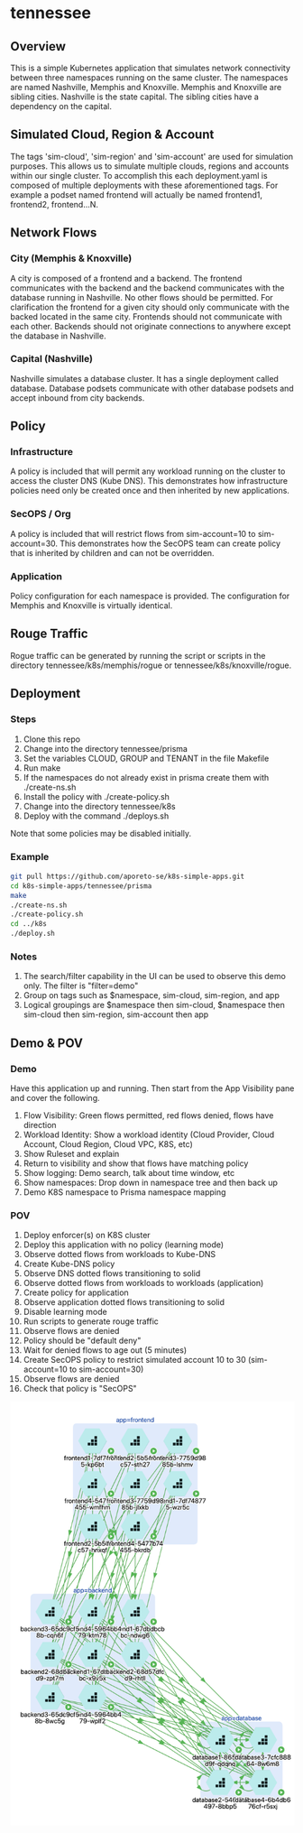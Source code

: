 # tennessee

## Overview
This is a simple Kubernetes application that simulates network connectivity between three namespaces running on the same cluster. The namespaces are named Nashville, Memphis and Knoxville. Memphis and Knoxville are sibling cities. Nashville is the state capital. The sibling cities have a dependency on the capital.

## Simulated Cloud, Region & Account
The tags 'sim-cloud', 'sim-region' and 'sim-account' are used for simulation purposes. This allows us to simulate multiple clouds, regions and accounts within our single cluster. To accomplish this each deployment.yaml is composed of multiple deployments with these aforementioned tags. For example a podset named frontend will actually be named frontend1, frontend2, frontend...N.

## Network Flows

### City (Memphis & Knoxville)
A city is composed of a frontend and a backend. The frontend communicates with the backend and the backend communicates with the database running in Nashville. No other flows should be permitted. For clarification the frontend for a given city should only communicate with the backed located in the same city. Frontends should not communicate with each other. Backends should not originate connections to anywhere except the database in Nashville.

### Capital (Nashville)
Nashville simulates a database cluster. It has a single deployment called database. Database podsets communicate with other database podsets and accept inbound from city backends.

## Policy

### Infrastructure
A policy is included that will permit any workload running on the cluster to access the cluster DNS (Kube DNS). This demonstrates how infrastructure policies need only be created once and then inherited by new applications.

### SecOPS / Org
A policy is included that will restrict flows from sim-account=10 to sim-account=30. This demonstrates how the SecOPS team can create policy that is inherited by children and can not be overridden.

### Application
Policy configuration for each namespace is provided. The configuration for Memphis and Knoxville is virtually identical.

## Rouge Traffic
Rogue traffic can be generated by running the script or scripts in the directory tennessee/k8s/memphis/rogue or tennessee/k8s/knoxville/rogue.

## Deployment

### Steps
1. Clone this repo
2. Change into the directory tennessee/prisma
3. Set the variables CLOUD, GROUP and TENANT in the file Makefile
4. Run make
5. If the namespaces do not already exist in prisma create them with ./create-ns.sh
6. Install the policy with ./create-policy.sh
7. Change into the directory tennessee/k8s
8. Deploy with the command ./deploys.sh

Note that some policies may be disabled initially.

### Example
```bash
git pull https://github.com/aporeto-se/k8s-simple-apps.git
cd k8s-simple-apps/tennessee/prisma
make
./create-ns.sh
./create-policy.sh
cd ../k8s
./deploy.sh
```

### Notes
1. The search/filter capability in the UI can be used to observe this demo only. The filter is "filter=demo"
2. Group on tags such as $namespace, sim-cloud, sim-region, and app
3. Logical groupings are $namespace then sim-cloud, $namespace then sim-cloud then sim-region, sim-account then app

## Demo & POV

### Demo
Have this application up and running. Then start from the App Visibility pane and cover the following.
1. Flow Visibility: Green flows permitted, red flows denied, flows have direction
2. Workload Identity: Show a workload identity (Cloud Provider, Cloud Account, Cloud Region, Cloud VPC, K8S, etc)
3. Show Ruleset and explain
4. Return to visibility and show that flows have matching policy
5. Show logging: Demo search, talk about time window, etc
6. Show namespaces: Drop down in namespace tree and then back up
7. Demo K8S namespace to Prisma namespace mapping

### POV
1. Deploy enforcer(s) on K8S cluster
2. Deploy this application with no policy (learning mode)
3. Observe dotted flows from workloads to Kube-DNS
4. Create Kube-DNS policy
5. Observe DNS dotted flows transitioning to solid
6. Observe dotted flows from workloads to workloads (application)
8. Create policy for application
9. Observe application dotted flows transitioning to solid
10. Disable learning mode
11. Run scripts to generate rouge traffic
12. Observe flows are denied
13. Policy should be "default deny"
14. Wait for denied flows to age out (5 minutes)
15. Create SecOPS policy to restrict simulated account 10 to 30 (sim-account=10 to sim-account=30)
16. Observe flows are denied
17. Check that policy is "SecOPS"

![App](images/app.png)
